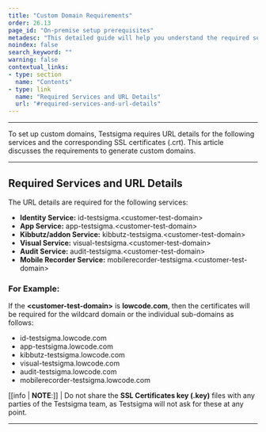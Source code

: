 ```yaml
---
title: "Custom Domain Requirements"
order: 26.13
page_id: "On-premise setup prerequisites"
metadesc: "This detailed guide will help you understand the required services and url details for creating custom domains  | Know these details before configuring custom domains"
noindex: false
search_keyword: ""
warning: false
contextual_links:
- type: section
  name: "Contents"
- type: link
  name: "Required Services and URL Details"
  url: "#required-services-and-url-details"
---
```


---

To set up custom domains, Testsigma requires URL details for the following services and the corresponding SSL certificates (.crt). This article discusses the requirements to generate custom domains.

---


## **Required Services and URL Details**

The URL details are required for the following services:
- **Identity Service:** id-testsigma.&lt;customer-test-domain&gt;
- **App Service:** app-testsigma.&lt;customer-test-domain&gt;
- **Kibbutz/addon Service:** kibbutz-testsigma.&lt;customer-test-domain&gt;
- **Visual Service:** visual-testsigma.&lt;customer-test-domain&gt;
- **Audit Service:** audit-testsigma.&lt;customer-test-domain&gt;
- **Mobile Recorder Service:** mobilerecorder-testsigma.&lt;customer-test-domain&gt;


### **For Example:**
If the **&lt;customer-test-domain&gt;** is **lowcode.com**, then the certificates will be required for the wildcard domain or the individual sub-domains as follows:
- id-testsigma.lowcode.com
- app-testsigma.lowcode.com
- kibbutz-testsigma.lowcode.com
- visual-testsigma.lowcode.com
- audit-testsigma.lowcode.com
- mobilerecorder-testsigma.lowcode.com


[[info | **NOTE**:]]
| Do not share the **SSL Certificates key (.key)** files with any parties of the Testsigma team, as Testsigma will not ask for these at any point.


---